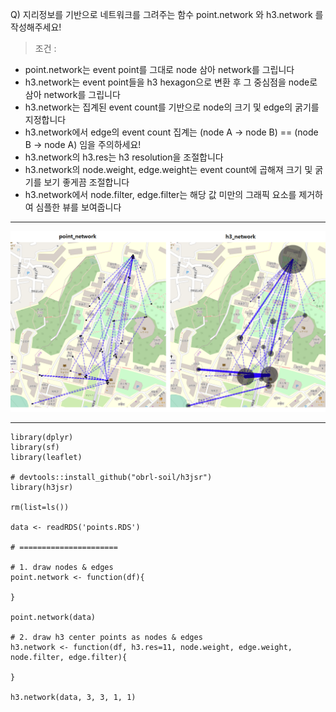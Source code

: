 Q) 지리정보를 기반으로 네트워크를 그려주는 함수 point.network 와 h3.network 를 작성해주세요!  
  
> 조건 :
  
- point.network는 event point를 그대로 node 삼아 network를 그립니다  
- h3.network는 event point들을 h3 hexagon으로 변환 후 그 중심점을 node로 삼아 network를 그립니다  
- h3.network는 집계된 event count를 기반으로 node의 크기 및 edge의 굵기를 지정합니다  
- h3.network에서 edge의 event count 집계는 (node A -> node B) == (node B -> node A) 임을 주의하세요!   
- h3.network의 h3.res는 h3 resolution을 조절합니다  
- h3.network의 node.weight, edge.weight는 event count에 곱해져 크기 및 굵기를 보기 좋게끔 조절합니다  
- h3.network에서 node.filter, edge.filter는 해당 값 미만의 그래픽 요소를 제거하여 심플한 뷰를 보여줍니다  

---
  
![result_pic!](geo_network_result.PNG) 

---

```{r}
library(dplyr)
library(sf)
library(leaflet)

# devtools::install_github("obrl-soil/h3jsr")
library(h3jsr)

rm(list=ls())

data <- readRDS('points.RDS')

# ======================

# 1. draw nodes & edges
point.network <- function(df){

}

point.network(data)

# 2. draw h3 center points as nodes & edges
h3.network <- function(df, h3.res=11, node.weight, edge.weight, node.filter, edge.filter){

}

h3.network(data, 3, 3, 1, 1)
```
